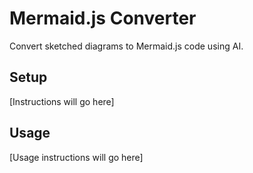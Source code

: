 # Mermaid.js Converter

Convert sketched diagrams to Mermaid.js code using AI.

## Setup
[Instructions will go here]

## Usage
[Usage instructions will go here]